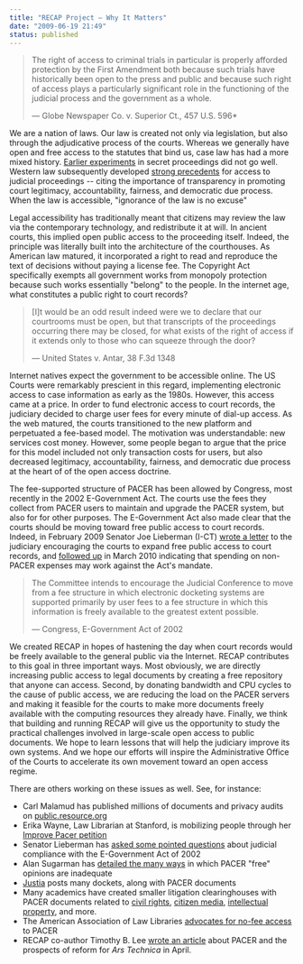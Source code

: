 ```yaml
---
title: "RECAP Project — Why It Matters"
date: "2009-06-19 21:49"
status: published
---
```



<blockquote>
  <p>The right of access to criminal trials in particular is properly
 afforded protection by the First Amendment both because such trials
 have historically been open to the press and public and because such
 right of access plays a particularly significant role in the
 functioning of the judicial process and the government as a whole.</p>
  <footer className="text-gray-400">&mdash; Globe Newspaper Co. v. Superior Ct., 457 U.S. 596*
</footer>
</blockquote>

We are a nation of laws. Our law is created not only via legislation,
but also through the adjudicative process of the courts. Whereas we
generally have open and free access to the statutes that bind us, case
law has had a more mixed history. [Earlier
experiments](http://en.wikipedia.org/wiki/Star_Chamber) in secret
proceedings did not go well. Western law subsequently developed [strong
precedents](http://www.oyez.org/cases/1970-1979/1979/1979_79_243) for
access to judicial proceedings -- citing the importance of transparency
in promoting court legitimacy, accountability, fairness, and democratic
due process. When the law is accessible, "ignorance of the law is no
excuse"

Legal accessibility has traditionally meant that citizens may review the
law via the contemporary technology, and redistribute it at will. In
ancient courts, this implied open public access to the proceeding
itself. Indeed, the principle was literally built into the architecture
of the courthouses. As American law matured, it incorporated a right to
read and reproduce the text of decisions without paying a license fee.
The Copyright Act specifically exempts all government works from
monopoly protection because such works essentially "belong" to the
people. In the internet age, what constitutes a public right to court
records?


<blockquote>
  <p> [I]t would be an odd result indeed were we to declare that our
 courtrooms must be open, but that transcripts of the proceedings
 occurring there may be closed, for what exists of the right of access
 if it extends only to those who can squeeze through the door?</p>
  <footer className="text-gray-400">&mdash; United States v. Antar, 38 F.3d 1348</footer>
</blockquote>

Internet natives expect the government to be accessible online. The US
Courts were remarkably prescient in this regard, implementing electronic
access to case information as early as the 1980s. However, this access
came at a price. In order to fund electronic access to court records,
the judiciary decided to charge user fees for every minute of dial-up
access. As the web matured, the courts transitioned to the new platform
and perpetuated a fee-based model. The motivation was understandable:
new services cost money. However, some people began to argue that the
price for this model included not only transaction costs for users, but
also decreased legitimacy, accountability, fairness, and democratic due
process at the heart of of the open access doctrine.

The fee-supported structure of PACER has been allowed by Congress, most
recently in the 2002 E-Government Act. The courts use the fees they
collect from PACER users to maintain and upgrade the PACER system, but
also for for other purposes. The E-Government Act also made clear that
the courts should be moving toward free public access to court records.
Indeed, in February 2009 Senator Joe Lieberman (I-CT) [wrote a
letter](http://managingmiracles.blogspot.com/2009/03/lieberman-letter-on-crs-reports.html)
to the judiciary encouraging the courts to expand free public access to
court records, and [followed
up](http://managingmiracles.blogspot.com/2010/03/e-government-oversight-committee-writes.html)
in March 2010 indicating that spending on non-PACER expenses may work
against the Act's mandate.


<blockquote>
  <p>The Committee intends to encourage the Judicial Conference to move
from a fee structure in which electronic docketing systems are
supported primarily by user fees to a fee structure in which this
information is freely available to the greatest extent possible.</p>
  <footer className="text-gray-400">&mdash; Congress, E-Government Act of 2002</footer>
</blockquote>

We created RECAP in hopes of hastening the day when court records would
be freely available to the general public via the Internet. RECAP
contributes to this goal in three important ways. Most obviously, we are
directly increasing public access to legal documents by creating a free
repository that anyone can access. Second, by donating bandwidth and CPU
cycles to the cause of public access, we are reducing the load on the
PACER servers and making it feasible for the courts to make more
documents freely available with the computing resources they already
have. Finally, we think that building and running RECAP will give us the
opportunity to study the practical challenges involved in large-scale
open access to public documents. We hope to learn lessons that will help
the judiciary improve its own systems. And we hope our efforts will
inspire the Administrative Office of the Courts to accelerate its own
movement toward an open access regime.

There are others working on these issues as well. See, for instance:

-   Carl Malamud has published millions of documents and privacy audits
    on [public.resource.org](http://public.resource.org/uscourts.gov/)
-   Erika Wayne, Law Librarian at Stanford, is mobilizing people through
    her [Improve Pacer
    petition](http://www.thepetitionsite.com/1/improve-PACER)
-   Senator Lieberman has [asked some pointed
    questions](http://hsgac.senate.gov/public/_files/022709courttransparency.pdf)
    about judicial compliance with the E-Government Act of 2002
-   Alan Sugarman has [detailed the many
    ways](http://www.hyperlaw.com/index.html) in which PACER "free"
    opinions are inadequate
-   [Justia](http://cases.justia.com/federal/district-courts/) posts
    many dockets, along with PACER documents
-   Many academics have created smaller litigation clearinghouses with
    PACER documents related to [civil
    rights](http://clearinghouse.wustl.edu/), [citizen
    media](http://www.citmedialaw.org/database), [intellectual
    property](http://lexmachina.stanford.edu/), and more.
-   The American Association of Law Libraries [advocates for no-fee
    access](http://aallwash.wordpress.com/2009/03/02/sen-lieberman-requests-answers-from-the-judicial-conference-on-compliance-with-court-provisions-of-the-e-government-act-of-2002/)
    to PACER
-   RECAP co-author Timothy B. Lee [wrote an
    article](http://arstechnica.com/tech-policy/news/2009/04/case-against-pacer.ars)
    about PACER and the prospects of reform for *Ars Technica* in April.

